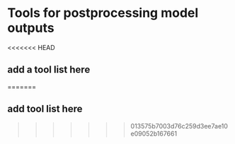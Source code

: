 # Tools for postprocessing model outputs

<<<<<<< HEAD
## add a tool list here
=======
## add tool list here
>>>>>>> 013575b7003d76c259d3ee7ae10e09052b167661
